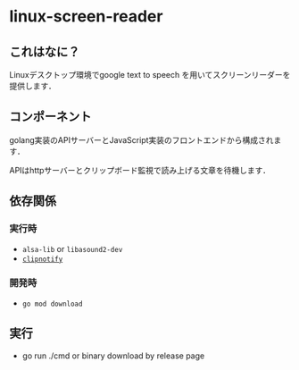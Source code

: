 # linux-screen-reader

## これはなに？
Linuxデスクトップ環境でgoogle text to speech を用いてスクリーンリーダーを提供します．


## コンポーネント

golang実装のAPIサーバーとJavaScript実装のフロントエンドから構成されます．

APIはhttpサーバーとクリップボード監視で読み上げる文章を待機します．

## 依存関係

### 実行時

* `alsa-lib` or `libasound2-dev`
* [`clipnotify`](https://github.com/cdown/clipnotify) 

### 開発時
* `go mod download` 

## 実行
* go run ./cmd or binary download by release page
